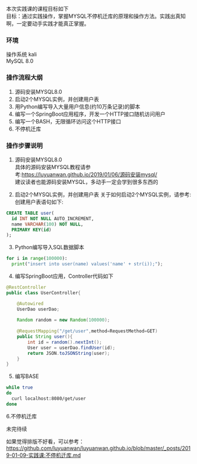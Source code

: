 本次实践课的课程目标如下  
目标：通过实践操作，掌握MYSQL不停机迁库的原理和操作方法。实践出真知啊，一定要动手实践才能真正掌握。

### 环境
操作系统 kali  
MySQL 8.0  

### 操作流程大纲
1. 源码安装MYSQL8.0  
2. 启动2个MYSQL实例，并创建用户表  
3. 用Python编写导入大量用户信息(约10万条记录)的脚本  
4. 编写一个SpringBoot应用程序，开发一个HTTP接口随机访问用户  
5. 编写一个BASH，无限循环访问这个HTTP接口  
6. 不停机迁库  


### 操作步骤说明
1. 源码安装MYSQL8.0  
具体的源码安装MYSQL教程请参考:https://luyuanwan.github.io/2019/01/06/源码安装mysql/  
建议读者也能源码安装MYSQL，多动手一定会学到很多东西的

2. 启动2个MYSQL实例，并创建用户表
关于如何启动2个MYSQL实例，请参考:  
创建用户表语句如下:
```sql
CREATE TABLE user(
  id INT NOT NULL AUTO_INCREMENT,
  name VARCHAR(100) NOT NULL,
  PRIMARY KEY(id)
);
```

3. Python编写导入SQL数据脚本  
```python
for i in range(100000):
  print("insert into user(name) values('name' + str(i));");
```

4. 编写SpringBoot应用，Controller代码如下
```java
@RestController
public class UserController{

    @Autowired
    UserDao userDao;
    
    Random random = new Random(100000);
    
    @RequestMapping("/get/user",method=RequestMethod=GET)
    public String user(){
        int id = random().nextInt();
        User user = userDao.findUser(id);
        return JSON.toJSONString(user);
    }
}
```

5. 编写BASE
```bash
while true
do
  curl localhost:8080/get/user
done
```

6.不停机迁库  

未完待续



如果觉得排版不好看，可以参考：https://github.com/luyuanwan/luyuanwan.github.io/blob/master/_posts/2019-01-09-实践课:不停机迁库.md
